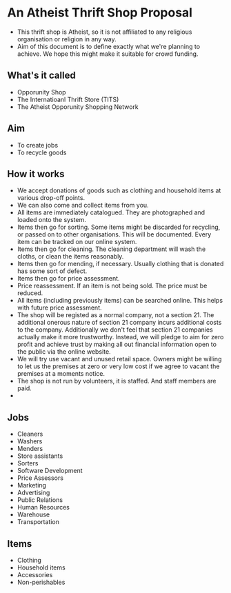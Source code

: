 An Atheist Thrift Shop Proposal
=========================

* This thrift shop is Atheist, so it is not affiliated to any religious organisation or religion in any way. 
* Aim of this document is to define exactly what we're planning to achieve. We hope this might make it suitable for crowd funding.

What's it called
----------------
* Opporunity Shop
* The Internatioanl Thrift Store (TITS)
* The Atheist Opporunity Shopping Network

Aim
---
* To create jobs
* To recycle goods

How it works
------------

* We accept donations of goods such as clothing and household items at various drop-off points. 
* We can also come and collect items from you.
* All items are immediately catalogued. They are photographed and loaded onto the system.
* Items then go for sorting. Some items might be discarded for recycling, or passed on to other organisations. This will be documented. Every item can be tracked on our online system.
* Items then go for cleaning. The cleaning department will wash the cloths, or clean the items reasonably.
* Items then go for mending, if necessary. Usually clothing that is donated has some sort of defect. 
* Items then go for price assessment. 
* Price reassessment. If an item is not being sold. The price must be reduced. 
* All items (including previously items) can be searched online. This helps with future price assessment. 
* The shop will be registed as a normal company, not a section 21. The additional onerous nature of section 21 company incurs additional costs to the company. Additionally we don't feel that section 21 companies actually make it more trustworthy. Instead, we will pledge to aim for zero profit and achieve trust by making all out financial information open to the public via the online website. 
* We will try use vacant and unused retail space. Owners might be willing to let us the premises at zero or very low cost if we agree to vacant the premises at a moments notice. 
* The shop is not run by volunteers, it is staffed. And staff members are paid. 
* 

Jobs
----
* Cleaners
* Washers
* Menders
* Store assistants
* Sorters
* Software Development
* Price Assessors
* Marketing
* Advertising
* Public Relations
* Human Resources
* Warehouse
* Transportation

Items
-----
* Clothing
* Household items
* Accessories
* Non-perishables

